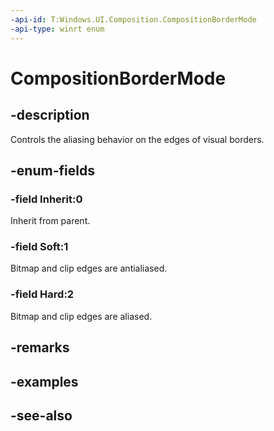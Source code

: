 ```yaml
---
-api-id: T:Windows.UI.Composition.CompositionBorderMode
-api-type: winrt enum
---
```


<!-- Enumeration syntax
public enum Windows.UI.Composition.CompositionBorderMode : int
-->

# CompositionBorderMode

## -description
Controls the aliasing behavior on the edges of visual borders.
<!--  with other visuals and affects pixel precise alignment so that edges (borders) are not axis-aligned to avoid aliasing. -->



## -enum-fields
### -field Inherit:0
Inherit from parent.

### -field Soft:1
Bitmap and clip edges are antialiased.

### -field Hard:2
Bitmap and clip edges are aliased.


## -remarks

## -examples

## -see-also
